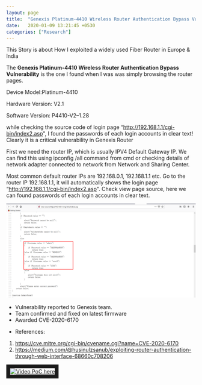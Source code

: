 ```yaml
---
layout: page
title:  "Genexis Platinum-4410 Wireless Router Authentication Bypass Vulnerability (CVE-2020-6170)"
date:   2020-01-09 13:21:45 +0530
categories: ["Research"]
---
```


This Story is about How I exploited a widely used Fiber Router in Europe & India

The **Genexis Platinum-4410 Wireless Router Authentication Bypass Vulnerability** is the one I found when I was was simply browsing the router pages.

Device Model:Platinum-4410

Hardware Version: V2.1

Software Version: P4410-V2–1.28

while checking the source code of login page “http://192.168.1.1/cgi-bin/index2.asp", I found the passwords of each login accounts in clear text! Clearly it is a critical vulnerability in Genexis Router

First we need the router IP, which is usually IPV4 Default Gateway IP. We can find this using ipconfig /all command from cmd or checking details of network adapter connected to network from Network and Sharing Center.

Most common default router IPs are 192.168.0.1, 192.168.1.1 etc. Go to the router IP 192.168.1.1, it will automatically shows the login page “http://192.168.1.1/cgi-bin/index2.asp". Check view page source, here we can found passwords of each login accounts in clear text.

![image1](/assets/img/genexis.png)

* Vulnerability reported to Genexis team.
* Team confirmed and fixed on latest firmware
* Awarded CVE-2020-6170

- References: 
 1. https://cve.mitre.org/cgi-bin/cvename.cgi?name=CVE-2020-6170
 2. https://medium.com/@husinulzsanub/exploiting-router-authentication-through-web-interface-68660c708206 
 
 
<a href="http://www.youtube.com/watch?feature=player_embedded&v=IO_Ez4XH-0Y
" target="_blank"><img src="http://img.youtube.com/vi/YIO_Ez4XH-0Y/0.jpg" 
alt="Video PoC here" width="240" height="180" border="10" /></a>




